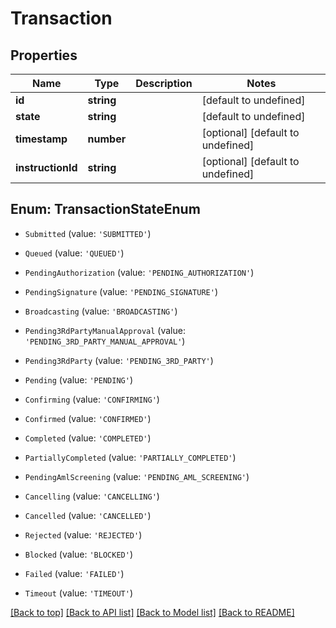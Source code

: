 # Transaction

## Properties

|Name | Type | Description | Notes|
|------------ | ------------- | ------------- | -------------|
|**id** | **string** |  | [default to undefined]|
|**state** | **string** |  | [default to undefined]|
|**timestamp** | **number** |  | [optional] [default to undefined]|
|**instructionId** | **string** |  | [optional] [default to undefined]|


## Enum: TransactionStateEnum


* `Submitted` (value: `'SUBMITTED'`)

* `Queued` (value: `'QUEUED'`)

* `PendingAuthorization` (value: `'PENDING_AUTHORIZATION'`)

* `PendingSignature` (value: `'PENDING_SIGNATURE'`)

* `Broadcasting` (value: `'BROADCASTING'`)

* `Pending3RdPartyManualApproval` (value: `'PENDING_3RD_PARTY_MANUAL_APPROVAL'`)

* `Pending3RdParty` (value: `'PENDING_3RD_PARTY'`)

* `Pending` (value: `'PENDING'`)

* `Confirming` (value: `'CONFIRMING'`)

* `Confirmed` (value: `'CONFIRMED'`)

* `Completed` (value: `'COMPLETED'`)

* `PartiallyCompleted` (value: `'PARTIALLY_COMPLETED'`)

* `PendingAmlScreening` (value: `'PENDING_AML_SCREENING'`)

* `Cancelling` (value: `'CANCELLING'`)

* `Cancelled` (value: `'CANCELLED'`)

* `Rejected` (value: `'REJECTED'`)

* `Blocked` (value: `'BLOCKED'`)

* `Failed` (value: `'FAILED'`)

* `Timeout` (value: `'TIMEOUT'`)





[[Back to top]](#) [[Back to API list]](../../README.md#documentation-for-api-endpoints) [[Back to Model list]](../../README.md#documentation-for-models) [[Back to README]](../../README.md)

